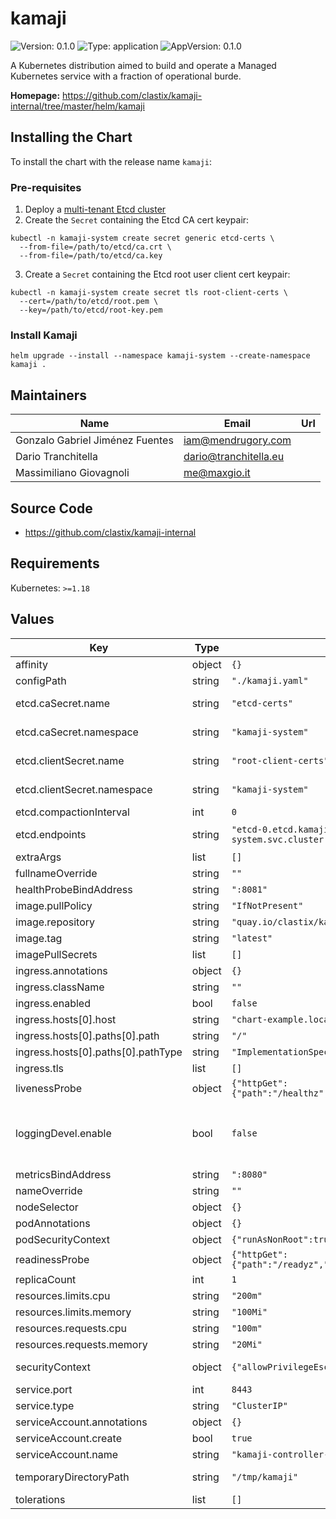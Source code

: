 # kamaji

![Version: 0.1.0](https://img.shields.io/badge/Version-0.1.0-informational?style=flat-square) ![Type: application](https://img.shields.io/badge/Type-application-informational?style=flat-square) ![AppVersion: 0.1.0](https://img.shields.io/badge/AppVersion-0.1.0-informational?style=flat-square)

A Kubernetes distribution aimed to build and operate a Managed Kubernetes service with a fraction of operational burde.

**Homepage:** <https://github.com/clastix/kamaji-internal/tree/master/helm/kamaji>

## Installing the Chart

To install the chart with the release name `kamaji`:

### Pre-requisites

1. Deploy a [multi-tenant Etcd cluster](https://github.com/clastix/kamaji-internal/blob/master/deploy/getting-started-with-kamaji.md#setup-internal-multi-tenant-etcd)
2. Create the `Secret` containing the Etcd CA cert keypair:

```
kubectl -n kamaji-system create secret generic etcd-certs \
  --from-file=/path/to/etcd/ca.crt \
  --from-file=/path/to/etcd/ca.key
```

3. Create a `Secret` containing the Etcd root user client cert keypair:

```
kubectl -n kamaji-system create secret tls root-client-certs \
  --cert=/path/to/etcd/root.pem \
  --key=/path/to/etcd/root-key.pem
```

### Install Kamaji

```console
helm upgrade --install --namespace kamaji-system --create-namespace kamaji .
```

## Maintainers

| Name | Email | Url |
| ---- | ------ | --- |
| Gonzalo Gabriel Jiménez Fuentes | <iam@mendrugory.com> |  |
| Dario Tranchitella | <dario@tranchitella.eu> |  |
| Massimiliano Giovagnoli | <me@maxgio.it> |  |

## Source Code

* <https://github.com/clastix/kamaji-internal>

## Requirements

Kubernetes: `>=1.18`

## Values

| Key | Type | Default | Description |
|-----|------|---------|-------------|
| affinity | object | `{}` | Kubernetes affinity rules to apply to Kamaji controller pods |
| configPath | string | `"./kamaji.yaml"` | Configuration file path alternative. (default "./kamaji.yaml") |
| etcd.caSecret.name | string | `"etcd-certs"` | Name of the secret which contains CA's certificate and private key. (default: "etcd-certs") |
| etcd.caSecret.namespace | string | `"kamaji-system"` | Namespace of the secret which contains CA's certificate and private key. (default: "kamaji") |
| etcd.clientSecret.name | string | `"root-client-certs"` | Name of the secret which contains ETCD client certificates. (default: "root-client-certs") |
| etcd.clientSecret.namespace | string | `"kamaji-system"` | Name of the namespace where the secret which contains ETCD client certificates is. (default: "kamaji") |
| etcd.compactionInterval | int | `0` | ETCD Compaction interval (e.g. "5m0s"). (default: "0" (disabled)) |
| etcd.endpoints | string | `"etcd-0.etcd.kamaji-system.svc.cluster.local:2379,etcd-1.etcd.kamaji-system.svc.cluster.local:2379,etcd-2.etcd.kamaji-system.svc.cluster.local:2379"` | (string) Comma-separated list of the endpoints of the etcd cluster's members. |
| extraArgs | list | `[]` | A list of extra arguments to add to the kamaji controller default ones |
| fullnameOverride | string | `""` |  |
| healthProbeBindAddress | string | `":8081"` | The address the probe endpoint binds to. (default ":8081") |
| image.pullPolicy | string | `"IfNotPresent"` |  |
| image.repository | string | `"quay.io/clastix/kamaji"` | The container image of the Kamaji controller. |
| image.tag | string | `"latest"` |  |
| imagePullSecrets | list | `[]` |  |
| ingress.annotations | object | `{}` |  |
| ingress.className | string | `""` | Name of the ingress class to route through this controller. |
| ingress.enabled | bool | `false` | Whether to expose the Kamaji controller through an Ingress. |
| ingress.hosts[0].host | string | `"chart-example.local"` |  |
| ingress.hosts[0].paths[0].path | string | `"/"` |  |
| ingress.hosts[0].paths[0].pathType | string | `"ImplementationSpecific"` |  |
| ingress.tls | list | `[]` |  |
| livenessProbe | object | `{"httpGet":{"path":"/healthz","port":"healthcheck"},"initialDelaySeconds":15,"periodSeconds":20}` | The livenessProbe for the controller container |
| loggingDevel.enable | bool | `false` | (string) Development Mode defaults(encoder=consoleEncoder,logLevel=Debug,stackTraceLevel=Warn). Production Mode defaults(encoder=jsonEncoder,logLevel=Info,stackTraceLevel=Error) (default false) |
| metricsBindAddress | string | `":8080"` | (string) The address the metric endpoint binds to. (default ":8080") |
| nameOverride | string | `""` |  |
| nodeSelector | object | `{}` | Kubernetes node selector rules to schedule Kamaji controller |
| podAnnotations | object | `{}` | The annotations to apply to the Kamaji controller pods. |
| podSecurityContext | object | `{"runAsNonRoot":true}` | The securityContext to apply to the Kamaji controller pods. |
| readinessProbe | object | `{"httpGet":{"path":"/readyz","port":"healthcheck"},"initialDelaySeconds":5,"periodSeconds":10}` | The readinessProbe for the controller container |
| replicaCount | int | `1` | The number of the pod replicas for the Kamaji controller. |
| resources.limits.cpu | string | `"200m"` |  |
| resources.limits.memory | string | `"100Mi"` |  |
| resources.requests.cpu | string | `"100m"` |  |
| resources.requests.memory | string | `"20Mi"` |  |
| securityContext | object | `{"allowPrivilegeEscalation":false}` | The securityContext to apply to the Kamaji controller container only. It does not apply to the Kamaji RBAC proxy container. |
| service.port | int | `8443` |  |
| service.type | string | `"ClusterIP"` |  |
| serviceAccount.annotations | object | `{}` |  |
| serviceAccount.create | bool | `true` |  |
| serviceAccount.name | string | `"kamaji-controller-manager"` |  |
| temporaryDirectoryPath | string | `"/tmp/kamaji"` | Directory which will be used to work with temporary files. (default "/tmp/kamaji") |
| tolerations | list | `[]` | Kubernetes node taints that the Kamaji controller pods would tolerate |
